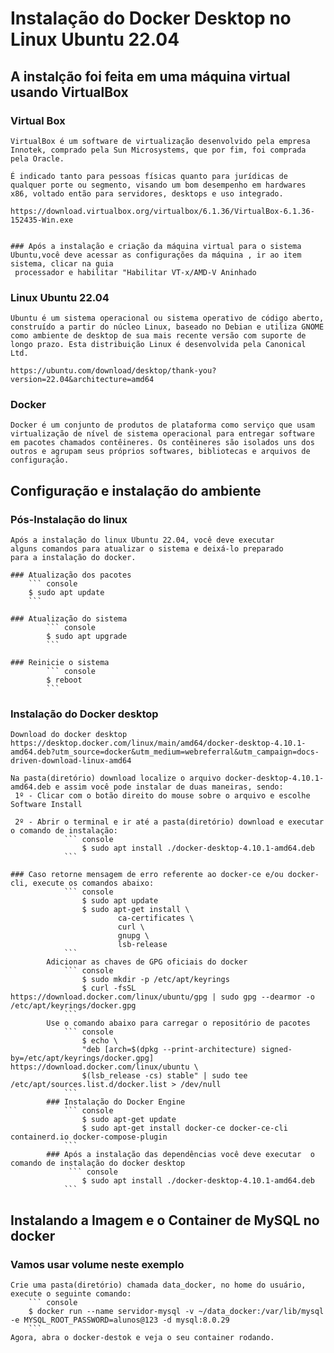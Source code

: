# Instalação do Docker Desktop no Linux Ubuntu 22.04

## A instalção foi feita em uma máquina virtual usando VirtualBox

### Virtual Box

    VirtualBox é um software de virtualização desenvolvido pela empresa Innotek, comprado pela Sun Microsystems, que por fim, foi comprada pela Oracle.

    É indicado tanto para pessoas físicas quanto para jurídicas de qualquer porte ou segmento, visando um bom desempenho em hardwares x86, voltado então para servidores, desktops e uso integrado.

    https://download.virtualbox.org/virtualbox/6.1.36/VirtualBox-6.1.36-152435-Win.exe


    ### Após a instalação e criação da máquina virtual para o sistema Ubuntu,você deve acessar as configurações da máquina , ir ao item sistema, clicar na guia
     processador e habilitar "Habilitar VT-x/AMD-V Aninhado

### Linux Ubuntu 22.04

    Ubuntu é um sistema operacional ou sistema operativo de código aberto, construído a partir do núcleo Linux, baseado no Debian e utiliza GNOME como ambiente de desktop de sua mais recente versão com suporte de longo prazo. Esta distribuição Linux é desenvolvida pela Canonical Ltd.

    https://ubuntu.com/download/desktop/thank-you?version=22.04&architecture=amd64

### Docker

    Docker é um conjunto de produtos de plataforma como serviço que usam virtualização de nível de sistema operacional para entregar software em pacotes chamados contêineres. Os contêineres são isolados uns dos outros e agrupam seus próprios softwares, bibliotecas e arquivos de configuração.

## Configuração e instalação do ambiente

### Pós-Instalação do linux

    Após a instalação do linux Ubuntu 22.04, você deve executar
    alguns comandos para atualizar o sistema e deixá-lo preparado
    para a instalação do docker.

    ### Atualização dos pacotes
        ``` console
        $ sudo apt update
        ```

    ### Atualização do sistema
            ``` console
            $ sudo apt upgrade
            ```

    ### Reinicie o sistema
            ``` console
            $ reboot
            ```

### Instalação do Docker desktop

    Download do docker desktop
    https://desktop.docker.com/linux/main/amd64/docker-desktop-4.10.1-amd64.deb?utm_source=docker&utm_medium=webreferral&utm_campaign=docs-driven-download-linux-amd64

    Na pasta(diretório) download localize o arquivo docker-desktop-4.10.1-amd64.deb e assim você pode instalar de duas maneiras, sendo:
     1º - Clicar com o botão direito do mouse sobre o arquivo e escolhe Software Install

     2º - Abrir o terminal e ir até a pasta(diretório) download e executar o comando de instalação:
                ``` console
                    $ sudo apt install ./docker-desktop-4.10.1-amd64.deb
                ```

    ### Caso retorne mensagem de erro referente ao docker-ce e/ou docker-cli, execute os comandos abaixo:
                ``` console
                    $ sudo apt update
                    $ sudo apt-get install \
                            ca-certificates \
                            curl \
                            gnupg \
                            lsb-release
                ```
            Adicionar as chaves de GPG oficiais do docker
                ``` console
                    $ sudo mkdir -p /etc/apt/keyrings
                    $ curl -fsSL https://download.docker.com/linux/ubuntu/gpg | sudo gpg --dearmor -o /etc/apt/keyrings/docker.gpg
                ```
            Use o comando abaixo para carregar o repositório de pacotes
                ``` console
                    $ echo \
                    "deb [arch=$(dpkg --print-architecture) signed-by=/etc/apt/keyrings/docker.gpg] https://download.docker.com/linux/ubuntu \
                    $(lsb_release -cs) stable" | sudo tee /etc/apt/sources.list.d/docker.list > /dev/null
                ```
            ### Instalação do Docker Engine
                ``` console
                    $ sudo apt-get update
                    $ sudo apt-get install docker-ce docker-ce-cli containerd.io docker-compose-plugin
                ```
            ### Após a instalação das dependências você deve executar  o comando de instalação do docker desktop
                 ``` console
                    $ sudo apt install ./docker-desktop-4.10.1-amd64.deb
                ```

## Instalando a Imagem e o Container de MySQL no docker

### Vamos usar volume neste exemplo

    Crie uma pasta(diretório) chamada data_docker, no home do usuário, execute o seguinte comando:
        ``` console
        $ docker run --name servidor-mysql -v ~/data_docker:/var/lib/mysql -e MYSQL_ROOT_PASSWORD=alunos@123 -d mysql:8.0.29
        ```
    Agora, abra o docker-destok e veja o seu container rodando.

